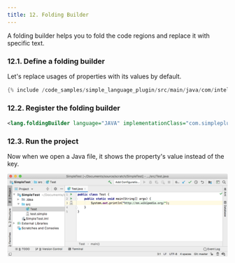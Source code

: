 ```yaml
---
title: 12. Folding Builder
---
```


A folding builder helps you to fold the code regions and replace it with specific text.

### 12.1. Define a folding builder

Let's replace usages of properties with its values by default.

```java
{% include /code_samples/simple_language_plugin/src/main/java/com/intellij/sdk/language/SimpleFoldingBuilder.java %}
```

### 12.2. Register the folding builder

```xml
<lang.foldingBuilder language="JAVA" implementationClass="com.simpleplugin.SimpleFoldingBuilder"/>
```

### 12.3. Run the project

Now when we open a Java file, it shows the property's value instead of the key.

![Folding](img/folding.png)
